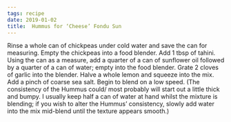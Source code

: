 ```yaml
---
tags: recipe
date: 2019-01-02
title:  Hummus for ‘Cheese’ Fondu Sun
---
```



Rinse a whole can of chickpeas under cold water and save the can for measuring.
Empty the chickpeas into a food blender.
Add 1 tbsp of tahini.
Using the can as a measure, add a quarter of a can of sunflower oil followed by a quarter of a can of water; empty into
the food blender.
Grate 2 cloves of garlic into the blender.
Halve a whole lemon and squeeze into the mix.
Add a pinch of coarse sea salt.
Begin to blend on a low speed.
(The consistency of the Hummus could/ most probably will start out a little thick and bumpy. I usually keep half a can of
water at hand whilst the mixture is blending; if you wish to alter the Hummus’ consistency, slowly add water into the mix
mid-blend until the texture appears smooth.)